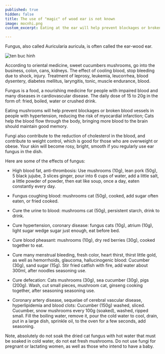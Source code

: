 ```yaml
---
published: true
hidden: false
title: The use of "magic" of wood ear is not known
image: mocnhi.png
custom_excerpt: Eating at the ear will help prevent blockages or broken blood vessels in people with hypertension, limiting the risk of myocardial infarction.

---
```


Fungus, also called Auricularia auricula, is often called the ear-wood ear.

![ten buc hinh](https://static.phunugiadinh.vn/wp-content/uploads/2017/10/1107-2T.png "ten buc hinh")

According to oriental medicine, sweet cucumbers mushrooms, go into the business, colon, cans, kidneys. The effect of cooling blood, stop bleeding due to shock, injury. Treatment of leprosy, leukemia, leucorrhea, blood dysentery, diabetes mellitus, laryngitis, tonic, muscle endurance, blood.

Fungus is a food, a nourishing medicine for people with impaired blood and many diseases in cardiovascular disease. The daily dose of 15 to 20g in the form of: fried, boiled, water or crushed drink.

Eating mushrooms will help prevent blockages or broken blood vessels in people with hypertension, reducing the risk of myocardial infarction; Cats help the blood flow through the body, bringing more blood to the brain should maintain good memory.

Fungi also contribute to the reduction of cholesterol in the blood, and contribute to weight control, which is good for those who are overweight or obese. Your skin will become rosy, bright, smooth if you regularly use ear fungus in the dish.

Here are some of the effects of fungus:

- High blood fat, anti-thrombosis: Use mushrooms (10g), lean pork (50g), 5 black jujube, 3 slices ginger, pour into 6 cups of water, add a little salt, a little powder of powder, then eat like soup, once a day, eaten constantly every day.

- Fungus coughing blood: mushrooms cat (50g), cooked, add sugar often eaten, or fried cooked.

- Cure the urine to blood: mushrooms cat (50g), persistent starch, drink to drink.

- Cure hypertension, coronary disease: fungus cats (10g), atrium (10g), light sugar wedge sugar just enough, eat before bed.

- Cure blood pheasant: mushrooms (10g), dry red berries (30g), cooked together to eat.

- Cure many menstrual bleeding, fresh color, heart thirst, thirst little gold, as well as hemorrhoids, glaucoma, hallucinogenic blood: Cucumber (30g), sand sugar (15g). Stir fried catfish with fire, add water about 300ml, after noodles seasoning use.

- Cure defecation: Cats mushrooms (30g), sea cucumber (30g), pigs (200g). Wash, cut small pieces, mushroom cat, ginseng cooking together, after seasoning seasoning use.

- Coronary artery disease, sequelae of cerebral vascular disease, hyperlipidemia and blood clots: Cucumber (150g) washed, sliced. Cucumber, snow mushrooms every 100g (soaked), washed, ripped small. Fill the boiling water, remove it, pour the cold water to cool, drain, put in a large dish, sprinkle oil, to the oven for a few seconds, add seasoning.

Note, absolutely do not soak the dried cat fungus with hot water that must be soaked in cold water, do not eat fresh mushrooms. Do not use fungi for pregnant or lactating women, as well as those who intend to have a baby.